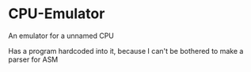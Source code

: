 # CPU-Emulator
An emulator for a unnamed CPU

Has a program hardcoded into it, because I can't be bothered to make a parser for ASM
